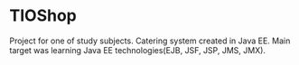 # TIOShop


Project for one of study subjects. Catering system created in Java EE. Main target was learning
Java EE technologies(EJB, JSF, JSP, JMS, JMX).
